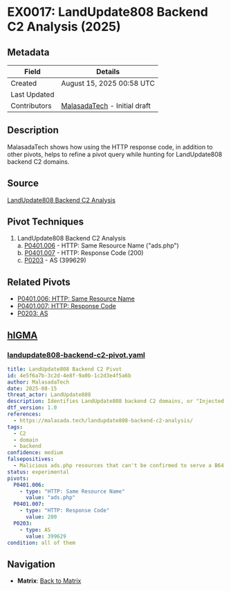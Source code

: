 # EX0017:  LandUpdate808 Backend C2 Analysis (2025)

## Metadata
| Field          | Details                                      |
|----------------|----------------------------------------------|
| Created        | August 15, 2025 00:58 UTC                    |
| Last Updated   |                                              |
| Contributors   | [MalasadaTech](../contributors.md#malasadatech) - Initial draft |

## Description
MalasadaTech shows how using the HTTP response code, in addition to other pivots, helps to refine a pivot query while hunting for LandUpdate808 backend C2 domains.

## Source
 [LandUpdate808 Backend C2 Analysis](https://malasada.tech/landupdate808-backend-c2-analysis/)

## Pivot Techniques
1. LandUpdate808 Backend C2 Analysis   
    a. [P0401.006](../pivots/P0401.006.md) - HTTP: Same Resource Name ("ads.php")    
    b. [P0401.007](../pivots/P0401.007.md) - HTTP: Response Code (200)     
    c. [P0203](../pivots/P0203.md) - AS (399629)

## Related Pivots
- [P0401.006: HTTP: Same Resource Name](../pivots/P0401.006.md)
- [P0401.007: HTTP: Response Code](../pivots/P0401.007.md)
- [P0203: AS](../pivots/P0203.md)

## [hIGMA](https://github.com/MalasadaTech/hIGMA) 

### [landupdate808-backend-c2-pivot.yaml](https://github.com/MalasadaTech/hIGMA/blob/main/rules/landupdate808-backend-c2-pivot.yaml)
```yaml
title: LandUpdate808 Backend C2 Pivot
id: 4e5f6a7b-3c2d-4e8f-9a0b-1c2d3e4f5a6b
author: MalasadaTech
date: 2025-08-15
threat_actor: LandUpdate808
description: Identifies LandUpdate808 backend C2 domains, or "Injected Link Providers", that provide the injected link to load the LandUpdate808 exploit kit. These normally return a B64-encoded string that is the injected URL.
dtf_version: 1.0
references:
  - https://malasada.tech/landupdate808-backend-c2-analysis/
tags:
  - C2
  - domain
  - backend
confidence: medium
falsepositives:
  - Malicious ads.php resources that can't be confirmed to serve a B64 encoded string.
status: experimental
pivots:
  P0401.006:
    - type: "HTTP: Same Resource Name"
      value: "ads.php"
  P0401.007:
    - type: "HTTP: Response Code"
      value: 200
  P0203:
    - type: AS
      value: 399629
condition: all of them
```


## Navigation
- **Matrix**: [Back to Matrix](../matrix.md)